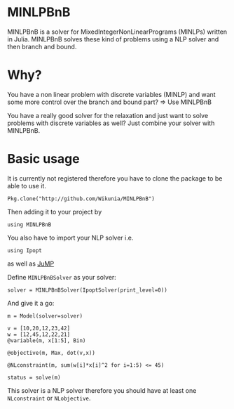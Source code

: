 # MINLPBnB

MINLPBnB is a solver for MixedIntegerNonLinearPrograms (MINLPs) written in Julia.
MINLPBnB solves these kind of problems using a NLP solver and then branch and bound.

# Why?
You have a non linear problem with discrete variables (MINLP) and want some more control over the branch and bound part? => Use MINLPBnB

You have a really good solver for the relaxation and just want to solve problems with discrete variables as well? Just combine your solver with MINLPBnB.

# Basic usage

It is currently not registered therefore you have to clone the package to be able to use it.

`Pkg.clone("http://github.com/Wikunia/MINLPBnB")`

Then adding it to your project by

`using MINLPBnB`

You also have to import your NLP solver i.e.

`using Ipopt`

as well as [JuMP](http://www.juliaopt.org/JuMP.jl)

Define `MINLPBnBSolver` as your solver:

```
solver = MINLPBnBSolver(IpoptSolver(print_level=0))
```

And give it a go:

```
m = Model(solver=solver)

v = [10,20,12,23,42]
w = [12,45,12,22,21]
@variable(m, x[1:5], Bin)

@objective(m, Max, dot(v,x))

@NLconstraint(m, sum(w[i]*x[i]^2 for i=1:5) <= 45)   

status = solve(m)

```

This solver is a NLP solver therefore you should have at least one `NLconstraint` or `NLobjective`.

